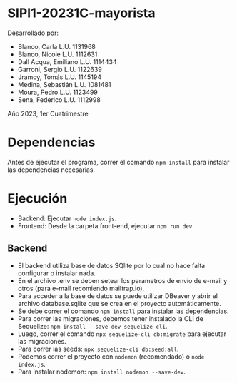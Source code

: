 # SIPI1-20231C-mayorista

Desarrollado por:

* Blanco, Carla L.U. 1131968
* Blanco, Nicole L.U. 1112631
* Dall Acqua, Emiliano L.U. 1114434
* Garroni, Sergio L.U. 1122639
* Jramoy, Tomás L.U. 1145194
* Medina, Sebastián L.U. 1081481
* Moura, Pedro L.U. 1123499
* Sena, Federico L.U. 1112998

Año 2023, 1er Cuatrimestre

# Dependencias

Antes de ejecutar el programa, correr el comando `npm install` para instalar las dependencias necesarias.

# Ejecución

- Backend: Ejecutar `node index.js`.
- Frontend: Desde la carpeta front-end, ejecutar `npm run dev`.


## Backend

* El backend utiliza base de datos SQlite por lo cual no hace falta configurar o instalar nada.
* En el archivo .env se deben setear los parametros de envío de e-mail y otros (para e-mail recomiendo mailtrap.io).
* Para acceder a la base de datos se puede utilizar DBeaver y abrir el archivo database.sqlite que se crea en el proyecto automáticamente.
* Se debe correr el comando `npm install` para instalar las dependencias.
* Para correr las migraciones, debemos tener instalado la CLI de Sequelize: `npm install --save-dev sequelize-cli`.
* Luego, correr el comando `npx sequelize-cli db:migrate` para ejecutar las migraciones.
* Para correr las seeds: `npx sequelize-cli db:seed:all`.
* Podemos correr el proyecto con `nodemon` (recomendado) o `node index.js`.
* Para instalar nodemon: `npm install nodemon --save-dev`.
